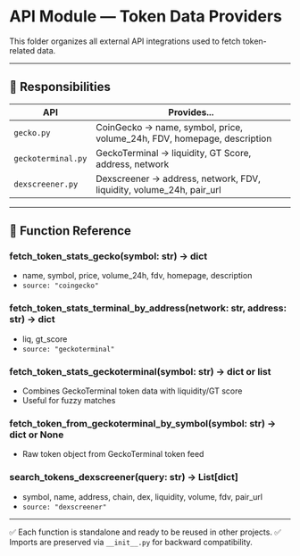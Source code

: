 # API Module — Token Data Providers

This folder organizes all external API integrations used to fetch token-related data.

---

## 🧭 Responsibilities

| API            | Provides...                                                                 |
|----------------|------------------------------------------------------------------------------|
| `gecko.py`     | CoinGecko → name, symbol, price, volume_24h, FDV, homepage, description     |
| `geckoterminal.py` | GeckoTerminal → liquidity, GT Score, address, network                  |
| `dexscreener.py`   | Dexscreener → address, network, FDV, liquidity, volume_24h, pair_url     |

---

## 🧩 Function Reference

### fetch_token_stats_gecko(symbol: str) → dict
- name, symbol, price, volume_24h, fdv, homepage, description
- `source: "coingecko"`

### fetch_token_stats_terminal_by_address(network: str, address: str) → dict
- liq, gt_score
- `source: "geckoterminal"`

### fetch_token_stats_geckoterminal(symbol: str) → dict or list
- Combines GeckoTerminal token data with liquidity/GT score
- Useful for fuzzy matches

### fetch_token_from_geckoterminal_by_symbol(symbol: str) → dict or None
- Raw token object from GeckoTerminal token feed

### search_tokens_dexscreener(query: str) → List[dict]
- symbol, name, address, chain, dex, liquidity, volume, fdv, pair_url
- `source: "dexscreener"`

---

✅ Each function is standalone and ready to be reused in other projects.
✅ Imports are preserved via `__init__.py` for backward compatibility.
